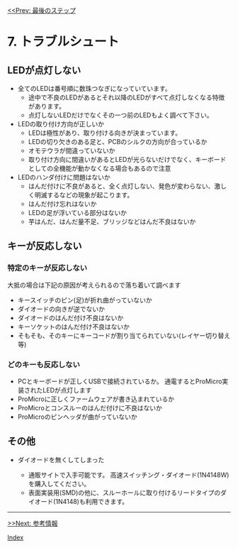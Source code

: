 [<<Prev: 最後のステップ](06_final_step.md)  

# 7. トラブルシュート

## LEDが点灯しない

  - 全てのLEDは番号順に数珠つなぎになっていています。
    - 途中で不良のLEDがあるとそれ以降のLEDがすべて点灯しなくなる特徴があります。
    - 点灯しないLEDだけでなくその一つ前のLEDもよく調べて下さい。
  - LEDの取り付け方向が正しいか
     - LEDは極性があり、取り付ける向きが決まっています。
     - LEDの切り欠きのある足と、PCBのシルクの方向が合っているか
     - オモテウラが間違っていないか
     - 取り付け方向に間違いがあるとLEDが光らないだけでなく、キーボードとしての全機能が動かなくなる場合もあるので注意
  - LEDのハンダ付けに問題はないか
    - はんだ付けに不良があると、全く点灯しない、発色が変わらない、激しく明滅するなどの現象が起こります。
    - はんだ付け忘れはないか
    - LEDの足が浮いている部分はないか
    - 芋はんだ、はんだ量不足、ブリッジなどはんだ不良はないか

## キーが反応しない

### 特定のキーが反応しない
 
大抵の場合は下記の原因が考えられるので落ち着いて調べます

- キースイッチのピン(足)が折れ曲がっていないか
- ダイオードの向きが逆でないか
- ダイオードのはんだ付け不良はないか
- キーソケットのはんだ付け不良はないか
- そもそも、そのキーにキーコードが割り当てられていない(レイヤー切り替え等)

### どのキーも反応しない

- PCとキーボードが正しくUSBで接続されているか。
  通電するとProMicro実装されたLEDが点灯します
- ProMicroに正しくファームウェアが書き込まれているか
- ProMicroとコンスルーのはんだ付けに不良はないか
- ProMicroのピンヘッダが曲がっていないか

## その他
  
 - ダイオードを無くしてしまった
  
   - 通販サイトで入手可能です。 高速スイッチング・ダイオード(1N4148W) を購入してください。
   - 表面実装用(SMD)の他に、スルーホールに取り付けるリードタイプのダイオード(1N4148)も利用できます。

----
 [>>Next: 参考情報](08_reference.md)

[Index](index.md)
